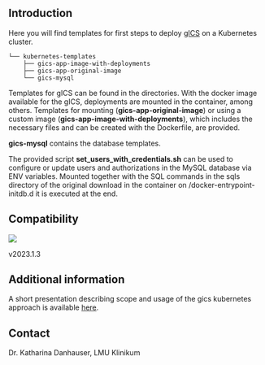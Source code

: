 ## Introduction

Here you will find templates for first steps to deploy [gICS](https://www.ths-greifswald.de/en/researchers-general-public/gics/) on a Kubernetes cluster.  


```
└── kubernetes-templates
    ├── gics-app-image-with-deployments
    ├── gics-app-original-image
    └── gics-mysql
```

Templates for gICS can be found in the directories. With the docker image available for the gICS, deployments are mounted in the container, among others. Templates for mounting (**gics-app-original-image**) or using a custom image (**gics-app-image-with-deployments**), which includes the necessary files and can be created with the Dockerfile, are provided.  

**gics-mysql** contains the database templates.  

The provided script **set_users_with_credentials.sh** can be used to configure or update users and authorizations in the MySQL database via ENV variables. Mounted together with the SQL commands in the sqls directory of the original download in the container on /docker-entrypoint-initdb.d it is executed at the end. 

## Compatibility

![](https://www.ths-greifswald.de/wp-content/uploads/2019/01/gICS-Logo-ohne-Text-160y.png)

v2023.1.3

## Additional information

A short presentation describing scope and usage of the gics kubernetes approach is available [here](https://www.ths-greifswald.de/wp-content/uploads/2023/06/danhauser_gICS_Communitytalk_230601.pdf).

## Contact
Dr. Katharina Danhauser, LMU Klinikum
